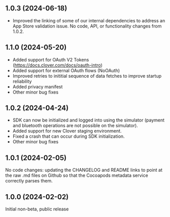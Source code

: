 ## 1.0.3 (2024-06-18)
- Improved the linking of some of our internal dependencies to address an App Store validation issue. No code, API, or functionality changes from 1.0.2.

## 1.1.0 (2024-05-20)

- Added support for OAuth V2 Tokens (https://docs.clover.com/docs/oauth-intro)
- Added support for external OAuth flows (NoOAuth)
- Improved retries to inititial sequence of data fetches to improve startup reliability
- Added privacy manifest
- Other minor bug fixes

## 1.0.2 (2024-04-24)

- SDK can now be initialized and logged into using the simulator (payment and bluetooth operations are not possible on the simulator).
- Added support for new Clover staging environment.
- Fixed a crash that can occur during SDK initialization.
- Other minor bug fixes


## 1.0.1 (2024-02-05)

No code changes: updating the CHANGELOG and README links to point at the raw .md files on Github so that the Cocoapods metadata service correctly parses them.

## 1.0.0 (2024-02-02)

Initial non-beta, public release

